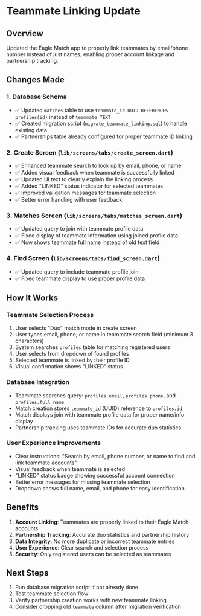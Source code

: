 # Teammate Linking Update

## Overview
Updated the Eagle Match app to properly link teammates by email/phone number instead of just names, enabling proper account linkage and partnership tracking.

## Changes Made

### 1. Database Schema
- ✅ Updated `matches` table to use `teammate_id UUID REFERENCES profiles(id)` instead of `teammate TEXT`
- ✅ Created migration script (`migrate_teammate_linking.sql`) to handle existing data
- ✅ Partnerships table already configured for proper teammate ID linking

### 2. Create Screen (`lib/screens/tabs/create_screen.dart`)
- ✅ Enhanced teammate search to look up by email, phone, or name
- ✅ Added visual feedback when teammate is successfully linked
- ✅ Updated UI text to clearly explain the linking process
- ✅ Added "LINKED" status indicator for selected teammates
- ✅ Improved validation messages for teammate selection
- ✅ Better error handling with user feedback

### 3. Matches Screen (`lib/screens/tabs/matches_screen.dart`)
- ✅ Updated query to join with teammate profile data
- ✅ Fixed display of teammate information using joined profile data
- ✅ Now shows teammate full name instead of old text field

### 4. Find Screen (`lib/screens/tabs/find_screen.dart`)
- ✅ Updated query to include teammate profile join
- ✅ Fixed teammate display to use proper profile data

## How It Works

### Teammate Selection Process
1. User selects "Duo" match mode in create screen
2. User types email, phone, or name in teammate search field (minimum 3 characters)
3. System searches `profiles` table for matching registered users
4. User selects from dropdown of found profiles
5. Selected teammate is linked by their profile ID
6. Visual confirmation shows "LINKED" status

### Database Integration
- Teammate searches query: `profiles.email`, `profiles.phone`, and `profiles.full_name`
- Match creation stores `teammate_id` (UUID) reference to `profiles.id`
- Match displays join with teammate profile data for proper name/info display
- Partnership tracking uses teammate IDs for accurate duo statistics

### User Experience Improvements
- Clear instructions: "Search by email, phone number, or name to find and link teammate accounts"
- Visual feedback when teammate is selected
- "LINKED" status badge showing successful account connection
- Better error messages for missing teammate selection
- Dropdown shows full name, email, and phone for easy identification

## Benefits
1. **Account Linking**: Teammates are properly linked to their Eagle Match accounts
2. **Partnership Tracking**: Accurate duo statistics and partnership history
3. **Data Integrity**: No more duplicate or incorrect teammate entries
4. **User Experience**: Clear search and selection process
5. **Security**: Only registered users can be selected as teammates

## Next Steps
1. Run database migration script if not already done
2. Test teammate selection flow
3. Verify partnership creation works with new teammate linking
4. Consider dropping old `teammate` column after migration verification

